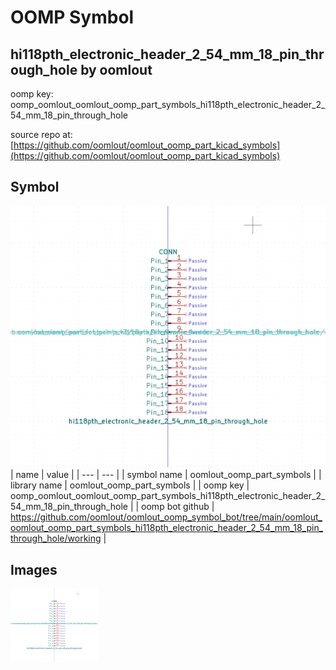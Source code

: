 # OOMP Symbol  
## hi118pth_electronic_header_2_54_mm_18_pin_through_hole  by oomlout  
  
oomp key: oomp_oomlout_oomlout_oomp_part_symbols_hi118pth_electronic_header_2_54_mm_18_pin_through_hole  
  
source repo at: [https://github.com/oomlout/oomlout_oomp_part_kicad_symbols](https://github.com/oomlout/oomlout_oomp_part_kicad_symbols)  
## Symbol  
  
[![working.png](working_600.png)](working.png)  
| name | value | 
| --- | --- | 
| symbol name | oomlout_oomp_part_symbols | 
| library name | oomlout_oomp_part_symbols | 
| oomp key | oomp_oomlout_oomlout_oomp_part_symbols_hi118pth_electronic_header_2_54_mm_18_pin_through_hole | 
| oomp bot github | https://github.com/oomlout/oomlout_oomp_symbol_bot/tree/main/oomlout_oomlout_oomp_part_symbols_hi118pth_electronic_header_2_54_mm_18_pin_through_hole/working | 
## Images  
  
[![working.png](working_140.png)](working.png)  
